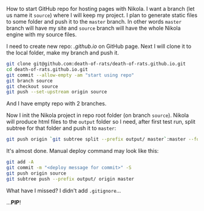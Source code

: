 <!--
.. title: 0x01 github + nikola
.. slug: github-+-nikola
.. date: 2018-05-21 07:00:30 UTC
.. tags: git github nikola
.. category: configure
.. link: 
.. description: Configure GitHub-Pages with Nikola
.. type: text
-->

How to start GitHub repo for hosting pages with Nikola. I want a branch (let us name it `source`) where I will keep my project. I plan to generate static files to some folder and push it to the `master` branch. In other words `master` branch will have my site and `source` branch will have the whole Nikola engine with my source files.

I need to create new repo: *<username>.github.io* on GitHub page. Next I will clone it to the local folder, make my branch and push it.

```sh
git clone git@github.com:death-of-rats/death-of-rats.github.io.git
cd death-of-rats.github.io.git
git commit --allow-empty -am "start using repo"
git branch source
git checkout source
git push --set-upstream origin source
```

And I have empty repo with 2 branches.

Now I init the Nikola project in repo root folder (on branch `source`). Nikola will produce html files to the `output` folder so I need, after first test run, split subtree for that folder and push it to `master`:

```sh
git push origin `git subtree split --prefix output/ master`:master --force
```

It's almost done. Manual deploy command may look like this:
```sh
git add -A
git commit -m "<deploy message for commit>" -S
git push origin source
git subtree push --prefix output/ origin master
```

What have I missed? I didn't add `.gitignore`...

...**PIP**!
